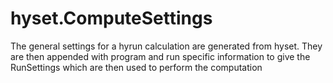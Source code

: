 
# hyset.ComputeSettings

The general settings for a hyrun calculation are generated from hyset.
They are then appended with program and run specific information to give the
RunSettings which are then used to perform the computation
